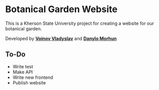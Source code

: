 # Botanical Garden Website

This is a Kherson State University project for creating a website for our botanical garden.  

Developed by **[Voinov Vladyslav](https://github.com/voinovVladyslav)** and **[Danylo Morhun](https://github.com/underhazee)**

## To-Do

- Write test
- Make API
- Write new frontend
- Publish website
